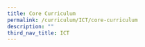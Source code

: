 ```yaml
---
title: Core Curriculum
permalink: /curriculum/ICT/core-curriculum
description: ""
third_nav_title: ICT
---
```


